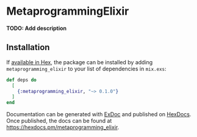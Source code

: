 # MetaprogrammingElixir

**TODO: Add description**

## Installation

If [available in Hex](https://hex.pm/docs/publish), the package can be installed
by adding `metaprogramming_elixir` to your list of dependencies in `mix.exs`:

```elixir
def deps do
  [
    {:metaprogramming_elixir, "~> 0.1.0"}
  ]
end
```

Documentation can be generated with [ExDoc](https://github.com/elixir-lang/ex_doc)
and published on [HexDocs](https://hexdocs.pm). Once published, the docs can
be found at <https://hexdocs.pm/metaprogramming_elixir>.


